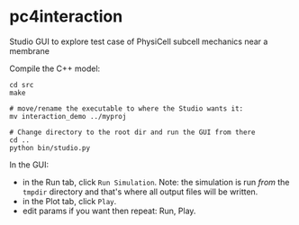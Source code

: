# pc4interaction

Studio GUI to explore test case of PhysiCell subcell mechanics near a membrane

Compile the C++ model:
```
cd src
make

# move/rename the executable to where the Studio wants it:
mv interaction_demo ../myproj

# Change directory to the root dir and run the GUI from there
cd ..
python bin/studio.py
```

In the GUI:
* in the Run tab, click `Run Simulation`. Note: the simulation is run *from* the `tmpdir` directory and that's where all output files will be written.
* in the Plot tab, click `Play`.
* edit params if you want then repeat: Run, Play.
